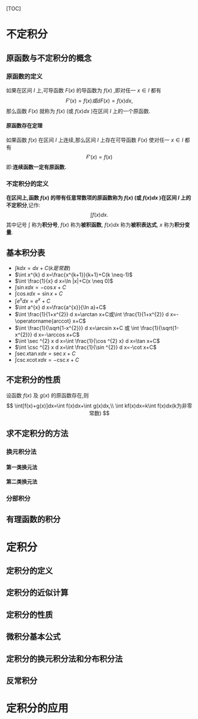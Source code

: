 [TOC]
# 不定积分
## 原函数与不定积分的概念
### 原函数的定义
如果在区间 $I$ 上,可导函数 $F(x)$ 的导函数为 $f(x)$ ,即对任一 $x\in I$ 都有
$$
F'(x)=f(x)或dF(x)=f(x)dx,
$$
那么函数 $F(x)$ 就称为 $f(x)$ (或 $f(x)dx$ )在区间 $I$ 上的一个原函数. 
#### 原函数存在定理
如果函数 $f(x)$ 在区间 $I$ 上连续,那么区间 $I$ 上存在可导函数 $F(x)$ 使对任一 $x\in I$ 都有
$$
F'(x)=f(x)
$$
即:**连续函数一定有原函数.**
### 不定积分的定义
**在区间上,函数 $f(x)$ 的带有任意常数项的原函数称为 $f(x)$ (或 $f(x)dx$ )在区间 $I$ 上的不定积分**,记作:
$$
\int f(x)dx.
$$
其中记号 $\int$ 称为**积分号**, $f(x)$ 称为**被积函数**, $f(x)dx$ 称为**被积表达式**, $x$ 称为**积分变量**.
## 基本积分表
- $\int k d x=d x+C(k是常数)$
- $\int x^{k} d x=\frac{x^{k+1}}{k+1}+C(k \neq-1)$
- $\int \frac{1}{x} d x=\ln |x|+C(x \neq 0)$
- $\int \sin x d x=-\cos x+C$
- $\int \cos x d x=\sin x+C$
- $\int e^{x} d x=e^{x}+C$
- $\int a^{x} d x=\frac{a^{x}}{\ln a}+C$
- $\int \frac{1}{1+x^{2}} d x=\arctan x+C或\int \frac{1}{1+x^{2}} d x=-\operatorname{arccot} x+C$
- $\int \frac{1}{\sqrt{1-x^{2}}} d x=\arcsin x+C 或 \int \frac{1}{\sqrt{1-x^{2}}} d x=-\arccos x+C$
-  $\int \sec ^{2} x d x=\int \frac{1}{\cos ^{2} x} d x=\tan x+C$
-  $\int \csc ^{2} x d x=\int \frac{1}{\sin ^{2}} d x=-\cot x+C$
- $\int \sec x \tan x d x=\sec x+C$
- $\int \csc x \cot x d x=-\csc x+C$
## 不定积分的性质
设函数 $f(x)$ 及 $g(x)$ 的原函数存在,则
$$
\int[f(x)+g(x)]dx=\int f(x)dx+\int g(x)dx,\\
\int kf(x)dx=k\int f(x)dx(k为非零常数)
$$
## 求不定积分的方法
### 换元积分法
#### 第一类换元法
#### 第二类换元法
### 分部积分
## 有理函数的积分
# 定积分
## 定积分的定义
## 定积分的近似计算
## 定积分的性质
## 微积分基本公式
## 定积分的换元积分法和分布积分法
## 反常积分

# 定积分的应用